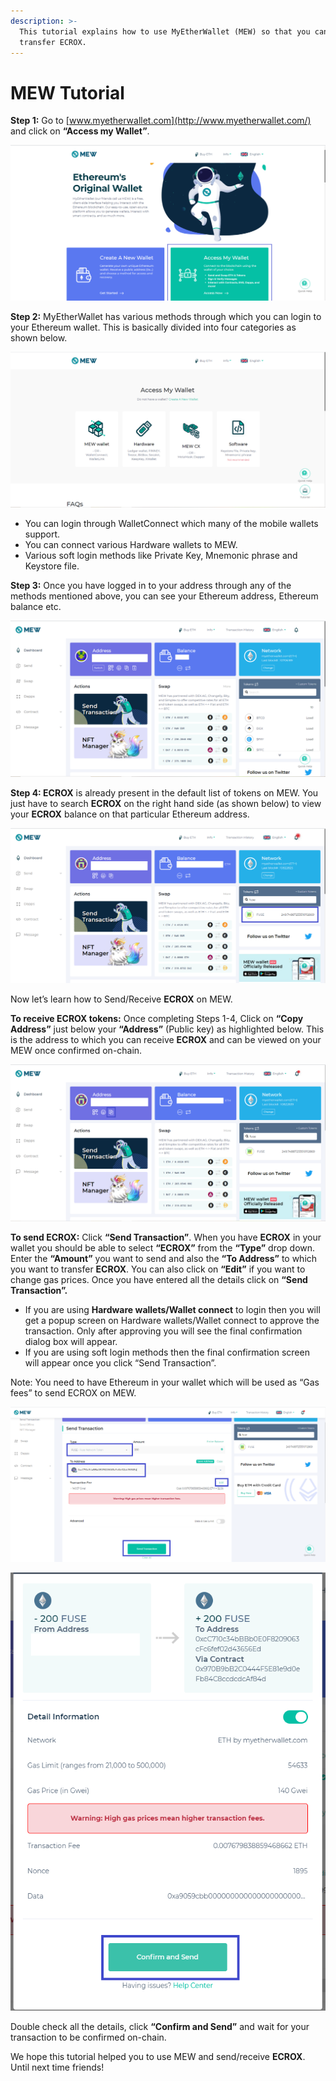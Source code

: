 ```yaml
---
description: >-
  This tutorial explains how to use MyEtherWallet (MEW) so that you can view and
  transfer ECROX.
---
```


# MEW Tutorial

**Step 1:** Go to [www.myetherwallet.com](http://www.myetherwallet.com/) and click on **“Access my Wallet”**.

![](../../.gitbook/assets/2%20%283%29.png)

**Step 2:** MyEtherWallet has various methods through which you can login to your Ethereum wallet. This is basically divided into four categories as shown below.

![](../../.gitbook/assets/1%20%282%29.png)

* You can login through WalletConnect which many of the mobile wallets support.
* You can connect various Hardware wallets to MEW.
* Various soft login methods like Private Key, Mnemonic phrase and Keystore file.

**Step 3:** Once you have logged in to your address through any of the methods mentioned above, you can see your Ethereum address, Ethereum balance etc.

![](../../.gitbook/assets/6%20%283%29.png)

**Step 4: ECROX** is already present in the default list of tokens on MEW. You just have to search **ECROX** on the right hand side \(as shown below\) to view your **ECROX** balance on that particular Ethereum address.

![](../../.gitbook/assets/7%20%282%29.png)

Now let’s learn how to Send/Receive **ECROX** on MEW.

**To receive ECROX tokens:** Once completing Steps 1-4, Click on **“Copy Address”** just below your **“Address”** \(Public key\) as highlighted below. This is the address to which you can receive **ECROX** and can be viewed on your MEW once confirmed on-chain.

![](../../.gitbook/assets/8.png)

**To send ECROX:** Click **“Send Transaction”**. When you have **ECROX** in your wallet you should be able to select **“ECROX”** from the **“Type”** drop down. Enter the **“Amount”** you want to send and also the **“To Address”** to which you want to transfer **ECROX**. You can also click on **“Edit”** if you want to change gas prices. Once you have entered all the details click on **“Send Transaction”.**

* If you are using **Hardware wallets/Wallet connect** to login then you will get a popup screen on Hardware wallets/Wallet connect to approve the transaction. Only after approving you will see the final confirmation dialog box will appear.
*  If you are using soft login methods then the final confirmation screen will appear once you click “Send Transaction”.

Note: You need to have Ethereum in your wallet which will be used as “Gas fees” to send ECROX on MEW.

![](../../.gitbook/assets/9%20%282%29.png)

![](../../.gitbook/assets/10%20%281%29.png)

Double check all the details, click **“Confirm and Send”** and wait for your transaction to be confirmed on-chain.

We hope this tutorial helped you to use MEW and send/receive **ECROX**. Until next time friends!

